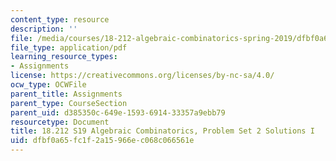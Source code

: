```yaml
---
content_type: resource
description: ''
file: /media/courses/18-212-algebraic-combinatorics-spring-2019/dfbf0a65fc1f2a15966ec068c066561e_MIT18_212S19_pset2_solnI.pdf
file_type: application/pdf
learning_resource_types:
- Assignments
license: https://creativecommons.org/licenses/by-nc-sa/4.0/
ocw_type: OCWFile
parent_title: Assignments
parent_type: CourseSection
parent_uid: d385350c-649e-1593-6914-33357a9ebb79
resourcetype: Document
title: 18.212 S19 Algebraic Combinatorics, Problem Set 2 Solutions I
uid: dfbf0a65-fc1f-2a15-966e-c068c066561e
---
```

